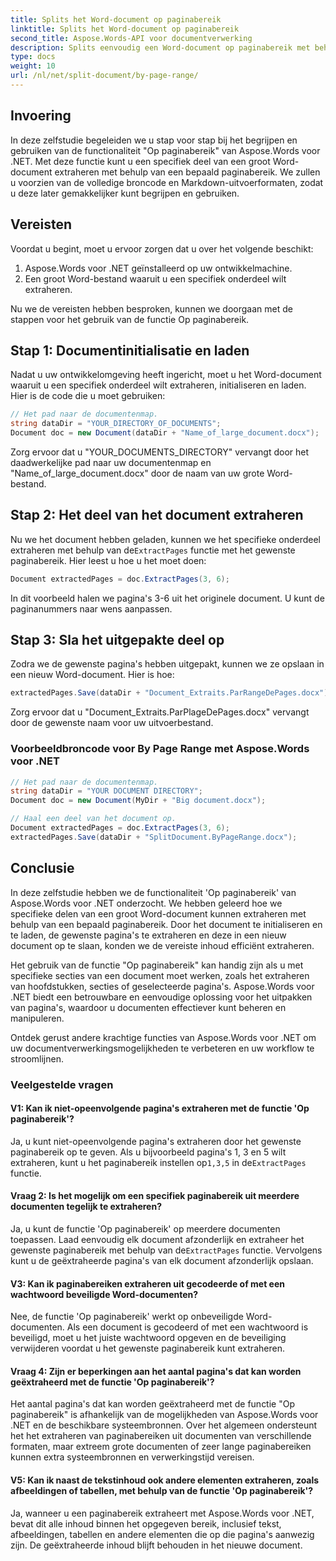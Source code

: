 ```yaml
---
title: Splits het Word-document op paginabereik
linktitle: Splits het Word-document op paginabereik
second_title: Aspose.Words-API voor documentverwerking
description: Splits eenvoudig een Word-document op paginabereik met behulp van Aspose.Words voor .NET Stapsgewijze handleiding.
type: docs
weight: 10
url: /nl/net/split-document/by-page-range/
---
```


## Invoering
In deze zelfstudie begeleiden we u stap voor stap bij het begrijpen en gebruiken van de functionaliteit "Op paginabereik" van Aspose.Words voor .NET. Met deze functie kunt u een specifiek deel van een groot Word-document extraheren met behulp van een bepaald paginabereik. We zullen u voorzien van de volledige broncode en Markdown-uitvoerformaten, zodat u deze later gemakkelijker kunt begrijpen en gebruiken.

## Vereisten
Voordat u begint, moet u ervoor zorgen dat u over het volgende beschikt:

1. Aspose.Words voor .NET geïnstalleerd op uw ontwikkelmachine.
2. Een groot Word-bestand waaruit u een specifiek onderdeel wilt extraheren.

Nu we de vereisten hebben besproken, kunnen we doorgaan met de stappen voor het gebruik van de functie Op paginabereik.

## Stap 1: Documentinitialisatie en laden
Nadat u uw ontwikkelomgeving heeft ingericht, moet u het Word-document waaruit u een specifiek onderdeel wilt extraheren, initialiseren en laden. Hier is de code die u moet gebruiken:

```csharp
// Het pad naar de documentenmap.
string dataDir = "YOUR_DIRECTORY_OF_DOCUMENTS";
Document doc = new Document(dataDir + "Name_of_large_document.docx");
```

Zorg ervoor dat u "YOUR_DOCUMENTS_DIRECTORY" vervangt door het daadwerkelijke pad naar uw documentenmap en "Name_of_large_document.docx" door de naam van uw grote Word-bestand.

## Stap 2: Het deel van het document extraheren
 Nu we het document hebben geladen, kunnen we het specifieke onderdeel extraheren met behulp van de`ExtractPages` functie met het gewenste paginabereik. Hier leest u hoe u het moet doen:

```csharp
Document extractedPages = doc.ExtractPages(3, 6);
```

In dit voorbeeld halen we pagina's 3-6 uit het originele document. U kunt de paginanummers naar wens aanpassen.

## Stap 3: Sla het uitgepakte deel op
Zodra we de gewenste pagina's hebben uitgepakt, kunnen we ze opslaan in een nieuw Word-document. Hier is hoe:

```csharp
extractedPages.Save(dataDir + "Document_Extraits.ParRangeDePages.docx");
```

Zorg ervoor dat u "Document_Extraits.ParPlageDePages.docx" vervangt door de gewenste naam voor uw uitvoerbestand.

### Voorbeeldbroncode voor By Page Range met Aspose.Words voor .NET

```csharp
// Het pad naar de documentenmap.
string dataDir = "YOUR DOCUMENT DIRECTORY";
Document doc = new Document(MyDir + "Big document.docx");

// Haal een deel van het document op.
Document extractedPages = doc.ExtractPages(3, 6);
extractedPages.Save(dataDir + "SplitDocument.ByPageRange.docx");
```

## Conclusie

In deze zelfstudie hebben we de functionaliteit 'Op paginabereik' van Aspose.Words voor .NET onderzocht. We hebben geleerd hoe we specifieke delen van een groot Word-document kunnen extraheren met behulp van een bepaald paginabereik. Door het document te initialiseren en te laden, de gewenste pagina's te extraheren en deze in een nieuw document op te slaan, konden we de vereiste inhoud efficiënt extraheren.

Het gebruik van de functie "Op paginabereik" kan handig zijn als u met specifieke secties van een document moet werken, zoals het extraheren van hoofdstukken, secties of geselecteerde pagina's. Aspose.Words voor .NET biedt een betrouwbare en eenvoudige oplossing voor het uitpakken van pagina's, waardoor u documenten effectiever kunt beheren en manipuleren.

Ontdek gerust andere krachtige functies van Aspose.Words voor .NET om uw documentverwerkingsmogelijkheden te verbeteren en uw workflow te stroomlijnen.

### Veelgestelde vragen

#### V1: Kan ik niet-opeenvolgende pagina's extraheren met de functie 'Op paginabereik'?
 Ja, u kunt niet-opeenvolgende pagina's extraheren door het gewenste paginabereik op te geven. Als u bijvoorbeeld pagina's 1, 3 en 5 wilt extraheren, kunt u het paginabereik instellen op`1,3,5` in de`ExtractPages` functie.

#### Vraag 2: Is het mogelijk om een specifiek paginabereik uit meerdere documenten tegelijk te extraheren?
Ja, u kunt de functie 'Op paginabereik' op meerdere documenten toepassen. Laad eenvoudig elk document afzonderlijk en extraheer het gewenste paginabereik met behulp van de`ExtractPages` functie. Vervolgens kunt u de geëxtraheerde pagina's van elk document afzonderlijk opslaan.

#### V3: Kan ik paginabereiken extraheren uit gecodeerde of met een wachtwoord beveiligde Word-documenten?
Nee, de functie 'Op paginabereik' werkt op onbeveiligde Word-documenten. Als een document is gecodeerd of met een wachtwoord is beveiligd, moet u het juiste wachtwoord opgeven en de beveiliging verwijderen voordat u het gewenste paginabereik kunt extraheren.

#### Vraag 4: Zijn er beperkingen aan het aantal pagina's dat kan worden geëxtraheerd met de functie 'Op paginabereik'?
Het aantal pagina's dat kan worden geëxtraheerd met de functie "Op paginabereik" is afhankelijk van de mogelijkheden van Aspose.Words voor .NET en de beschikbare systeembronnen. Over het algemeen ondersteunt het het extraheren van paginabereiken uit documenten van verschillende formaten, maar extreem grote documenten of zeer lange paginabereiken kunnen extra systeembronnen en verwerkingstijd vereisen.

#### V5: Kan ik naast de tekstinhoud ook andere elementen extraheren, zoals afbeeldingen of tabellen, met behulp van de functie 'Op paginabereik'?
Ja, wanneer u een paginabereik extraheert met Aspose.Words voor .NET, bevat dit alle inhoud binnen het opgegeven bereik, inclusief tekst, afbeeldingen, tabellen en andere elementen die op die pagina's aanwezig zijn. De geëxtraheerde inhoud blijft behouden in het nieuwe document.

